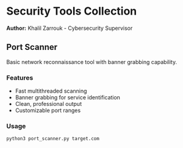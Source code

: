 # Security Tools Collection
**Author:** Khalil Zarrouk - Cybersecurity Supervisor

## Port Scanner
Basic network reconnaissance tool with banner grabbing capability.

### Features
- Fast multithreaded scanning
- Banner grabbing for service identification
- Clean, professional output
- Customizable port ranges

### Usage
```bash
python3 port_scanner.py target.com

